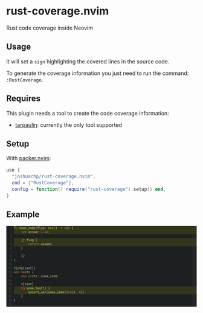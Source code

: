 # rust-coverage.nvim

Rust code coverage inside Neovim

## Usage

It will set a `sign` highlighting the covered lines in the source code.

To generate the coverage information you just need to run the command:
`:RustCoverage`.

## Requires

This plugin needs a tool to create the code coverage information:

- [tarpaulin](https://github.com/xd009642/tarpaulin): currently the only tool
  supported

## Setup

With [packer.nvim](https://github.com/wbthomason/packer.nvim):

```lua
use {
  "joshuachp/rust-coverage.nvim",
  cmd = {"RustCoverage"},
  config = function() require("rust-coverage").setup() end,
}
```

## Example

![example.png](assets/example.png)
